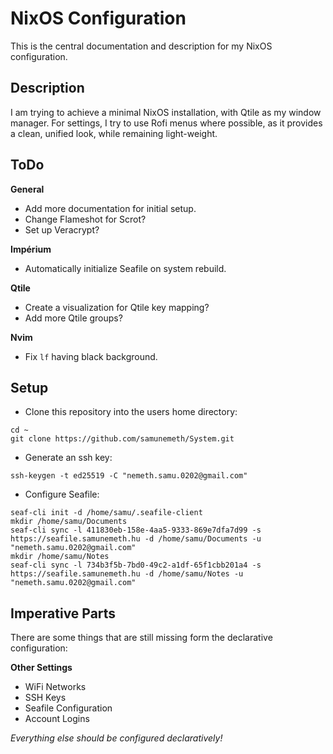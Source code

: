 # NixOS Configuration

This is the central documentation and description for my NixOS configuration.

## Description

I am trying to achieve a minimal NixOS installation, with Qtile as my window
manager. For settings, I try to use Rofi menus where possible, as it provides
a clean, unified look, while remaining light-weight.

## ToDo

**General**

  - Add more documentation for initial setup.
  - Change Flameshot for Scrot?
  - Set up Veracrypt?

**Impérium**

  - Automatically initialize Seafile on system rebuild.

**Qtile**

  - Create a visualization for Qtile key mapping?
  - Add more Qtile groups?

**Nvim**

  - Fix `lf` having black background.



## Setup

  - Clone this repository into the users home directory:
  ```
  cd ~
  git clone https://github.com/samunemeth/System.git
  ```
  - Generate an ssh key:
  ```
  ssh-keygen -t ed25519 -C "nemeth.samu.0202@gmail.com"
  ```
  - Configure Seafile:
  ```
  seaf-cli init -d /home/samu/.seafile-client
  mkdir /home/samu/Documents
  seaf-cli sync -l 411830eb-158e-4aa5-9333-869e7dfa7d99 -s https://seafile.samunemeth.hu -d /home/samu/Documents -u "nemeth.samu.0202@gmail.com"
  mkdir /home/samu/Notes
  seaf-cli sync -l 734b3f5b-7bd0-49c2-a1df-65f1cbb201a4 -s https://seafile.samunemeth.hu -d /home/samu/Notes -u "nemeth.samu.0202@gmail.com"
  ```

## Imperative Parts

There are some things that are still missing form the declarative configuration:

**Other Settings**

  - WiFi Networks
  - SSH Keys
  - Seafile Configuration
  - Account Logins

*Everything else should be configured declaratively!*

